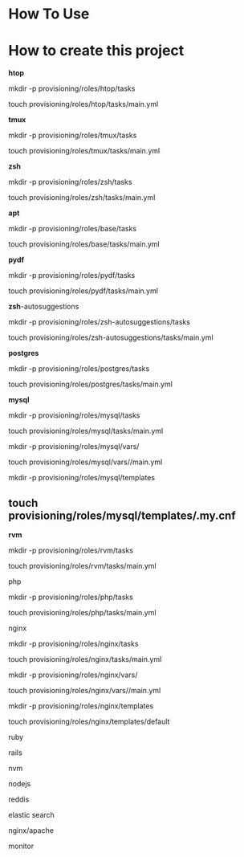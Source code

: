 # How To Use

# How to create this project

**htop**

mkdir -p  provisioning/roles/htop/tasks

touch  provisioning/roles/htop/tasks/main.yml



**tmux**

mkdir -p  provisioning/roles/tmux/tasks

touch  provisioning/roles/tmux/tasks/main.yml

**zsh**

mkdir -p  provisioning/roles/zsh/tasks

touch  provisioning/roles/zsh/tasks/main.yml

**apt**

mkdir -p  provisioning/roles/base/tasks

touch  provisioning/roles/base/tasks/main.yml

**pydf**

mkdir -p  provisioning/roles/pydf/tasks

touch  provisioning/roles/pydf/tasks/main.yml

**zsh**-autosuggestions

mkdir -p  provisioning/roles/zsh-autosuggestions/tasks

touch  provisioning/roles/zsh-autosuggestions/tasks/main.yml

**postgres**

mkdir -p  provisioning/roles/postgres/tasks

touch  provisioning/roles/postgres/tasks/main.yml

**mysql**

mkdir -p  provisioning/roles/mysql/tasks

touch  provisioning/roles/mysql/tasks/main.yml

mkdir -p  provisioning/roles/mysql/vars/

touch  provisioning/roles/mysql/vars//main.yml

mkdir -p  provisioning/roles/mysql/templates

touch provisioning/roles/mysql/templates/.my.cnf
---

**rvm**

mkdir -p  provisioning/roles/rvm/tasks

touch  provisioning/roles/rvm/tasks/main.yml


php

mkdir -p  provisioning/roles/php/tasks

touch  provisioning/roles/php/tasks/main.yml



nginx

mkdir -p  provisioning/roles/nginx/tasks

touch  provisioning/roles/nginx/tasks/main.yml

mkdir -p  provisioning/roles/nginx/vars/

touch  provisioning/roles/nginx/vars//main.yml

mkdir -p  provisioning/roles/nginx/templates

touch provisioning/roles/nginx/templates/default


ruby

rails

nvm

nodejs



reddis

elastic search

nginx/apache

monitor


